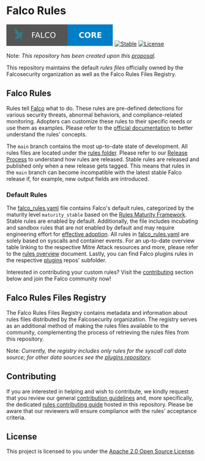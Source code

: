# Falco Rules

[![Falco Core Repository](https://github.com/falcosecurity/evolution/blob/main/repos/badges/falco-core-blue.svg)](https://github.com/falcosecurity/evolution/blob/main/REPOSITORIES.md#core-scope) [![Stable](https://img.shields.io/badge/status-stable-brightgreen?style=for-the-badge)](https://github.com/falcosecurity/evolution/blob/main/REPOSITORIES.md#stable) [![License](https://img.shields.io/github/license/falcosecurity/rules?style=for-the-badge)](./LICENSE)

Note: *This repository has been created upon this [proposal](https://github.com/falcosecurity/falco/blob/master/proposals/20221129-artifacts-distribution.md#move-falco-rules-to-their-own-repo).*

This repository maintains the default *rules files* officially owned by the Falcosecurity organization as well as the Falco Rules Files Registry. 

## Falco Rules

Rules tell [Falco](https://github.com/falcosecurity/falco) what to do. These rules are pre-defined detections for various security threats, abnormal behaviors, and compliance-related monitoring. Adopters can customize these rules to their specific needs or use them as examples. Please refer to the [official documentation](https://falco.org/docs/rules) to better understand the rules' concepts.

The `main` branch contains the most up-to-date state of development. All rules files are located under the [rules folder](rules/). Please refer to our [Release Process](./RELEASE.md) to understand how rules are released. Stable rules are released and published only when a new release gets tagged. This means that rules in the `main` branch can become incompatible with the latest stable Falco release if, for example, new output fields are introduced.

### Default Rules

The [falco_rules.yaml](rules/falco_rules.yaml) file contains Falco's default rules, categorized by the maturity level `maturity_stable` based on the [Rules Maturity Framework](CONTRIBUTING.md#rules-maturity-framework). Stable rules are enabled by default. Additionally, the file includes incubating and sandbox rules that are not enabled by default and may require engineering effort for [effective adoption](CONTRIBUTING.md#justification-of-rules-maturity-framework-for-falco-adoption). All rules in [falco_rules.yaml](rules/falco_rules.yaml) are solely based on syscalls and container events. For an up-to-date overview table linking to the respective Mitre Attack resources and more, please refer to the [rules overview](rules_inventory/rules_overview.md) document. Lastly, you can find Falco plugins rules in the respective [plugins](https://github.com/falcosecurity/plugins) repos' subfolder.

Interested in contributing your custom rules? Visit the [contributing](#contributing) section below and join the Falco community now!

## Falco Rules Files Registry

The Falco Rules Files Registry contains metadata and information about rules files distributed by the Falcosecurity organization. The registry serves as an additional method of making the rules files available to the community, complementing the process of retrieving the rules files from this repository. 

Note: _Currently, the registry includes only rules for the syscall call data source; for other data sources see the [plugins repository](https://github.com/falcosecurity/plugins)._

<!-- Check out the sections below to know how to [register your rules](#registering-a-new-rule) and see rules currently contained in the registry. -->

<!--
### Registering a new Rules file

Registering your rule inside the registry helps ensure that some technical constraints are respected. Moreover, this is a great way to share your ruleset and make it available to the community. We encourage you to register your ruleset in this registry before publishing it.

The registration process involves adding an entry about your rule inside the [registry.yaml](./registry.yaml) file by creating a Pull Request in this repository. Please be mindful of a few constraints that are automatically checked and required for your rule to be accepted:

- The `name` field is mandatory and must be **unique** across all the rule in the registry
- The rule `name` must match this [regular expression](https://en.wikipedia.org/wiki/Regular_expression): `^[a-z]+[a-z0-9-_\-]*$` (however, its not reccomended to use `_` in the name)
- The `path` field should specify the path to the rule in this repository
- The `url` field should point to the ruleset file in the source code

For reference, here's an example of an entry for a rule:
```yaml
- name: falco-rules
  description: Falco rules that are loaded by default
  authors: The Falco Authors
  contact: https://falco.org/community
  maintainers:
    - name: The Falco Authors
      email: cncf-falco-dev@lists.cncf.io
  path: rules/falco_rules.yaml
  license: apache-2.0
  url: https://github.com/falcosecurity/rules/blob/main/rules/falco_rules.yaml
```

You can find the full registry specification here: *(coming soon...)*

### Registered Rules

Please refer to the automatically generated [rules_inventory/rules_overview.md](https://github.com/falcosecurity/rules/blob/main/rules_inventory/rules_overview.md#falco-rules---detailed-overview) file for a detailed list of all the rules currently registered.

-->

## Contributing

If you are interested in helping and wish to contribute, we kindly request that you review our general [contribution guidelines](https://github.com/falcosecurity/.github/blob/master/CONTRIBUTING.md) and, more specifically, the dedicated [rules contributing guide](CONTRIBUTING.md) hosted in this repository. Please be aware that our reviewers will ensure compliance with the rules' acceptance criteria.

## License

This project is licensed to you under the [Apache 2.0 Open Source License](./LICENSE).


